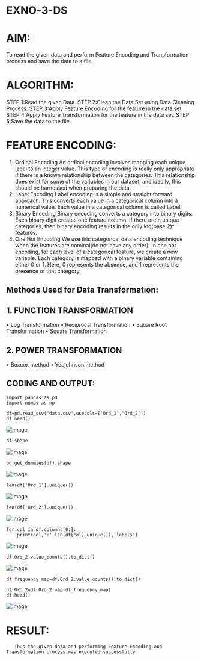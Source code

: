 # EXNO-3-DS

# AIM:
To read the given data and perform Feature Encoding and Transformation process and save the data to a file.

# ALGORITHM:
STEP 1:Read the given Data.
STEP 2:Clean the Data Set using Data Cleaning Process.
STEP 3:Apply Feature Encoding for the feature in the data set.
STEP 4:Apply Feature Transformation for the feature in the data set.
STEP 5:Save the data to the file.

# FEATURE ENCODING:
1. Ordinal Encoding
An ordinal encoding involves mapping each unique label to an integer value. This type of encoding is really only appropriate if there is a known relationship between the categories. This relationship does exist for some of the variables in our dataset, and ideally, this should be harnessed when preparing the data.
2. Label Encoding
Label encoding is a simple and straight forward approach. This converts each value in a categorical column into a numerical value. Each value in a categorical column is called Label.
3. Binary Encoding
Binary encoding converts a category into binary digits. Each binary digit creates one feature column. If there are n unique categories, then binary encoding results in the only log(base 2)ⁿ features.
4. One Hot Encoding
We use this categorical data encoding technique when the features are nominal(do not have any order). In one hot encoding, for each level of a categorical feature, we create a new variable. Each category is mapped with a binary variable containing either 0 or 1. Here, 0 represents the absence, and 1 represents the presence of that category.

## Methods Used for Data Transformation:
  ## 1. FUNCTION TRANSFORMATION
• Log Transformation
• Reciprocal Transformation
• Square Root Transformation
• Square Transformation
  ## 2. POWER TRANSFORMATION
• Boxcox method
• Yeojohnson method

## CODING AND OUTPUT:
```
import pandas as pd
import numpy as np

df=pd.read_csv('data.csv',usecols=['Ord_1','Ord_2'])
df.head()
```
![image](https://github.com/user-attachments/assets/a6baeda4-a87f-432f-9f5d-76b1bcec8aa0)

```
df.shape
```
![image](https://github.com/user-attachments/assets/5106abde-3c6c-4b8a-a551-0612fcfceaf8)

```
pd.get_dummies(df).shape
```
![image](https://github.com/user-attachments/assets/47a70f2b-67dd-4146-959c-71b2a10d1575)

```
len(df['Ord_1'].unique())
```
![image](https://github.com/user-attachments/assets/606606dc-41fd-444a-beb2-24fbf52d8779)

```
len(df['Ord_2'].unique())
```
![image](https://github.com/user-attachments/assets/a5aebdbb-f14d-4a17-a06a-c1142e0b7b17)
```
for col in df.columns[0:]:
    print(col,':',len(df[col].unique()),'labels')
```
![image](https://github.com/user-attachments/assets/9cb4b753-8804-45c2-8462-4d511532083c)

```
df.Ord_2.value_counts().to_dict()
```
![image](https://github.com/user-attachments/assets/3c52caea-0e19-4a35-a8af-1fcbf1df73b0)

```
df_frequency_map=df.Ord_2.value_counts().to_dict()

df.Ord_2=df.Ord_2.map(df_frequency_map)
df.head()
```
![image](https://github.com/user-attachments/assets/3785259d-d230-4316-9843-fa6df41729fa)

# RESULT:
       Thus the given data and performing Feature Encoding and Transformation process was executed successfully

       

